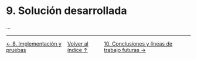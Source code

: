 # 9. Solución desarrollada

...

---
<div style="display:flex; justify-content: space-between; align-items: center;">
    <a href="8.implementacion.md">← 8. Implementación y pruebas</a> &nbsp; &nbsp; &nbsp;
    <a href="indice.md">Volver al índice ↑</a> &nbsp; &nbsp; &nbsp;
    <a href="10.conclusiones.md">10. Conclusiones y líneas de trabajo futuras →</a> &nbsp; &nbsp; &nbsp;
</div>